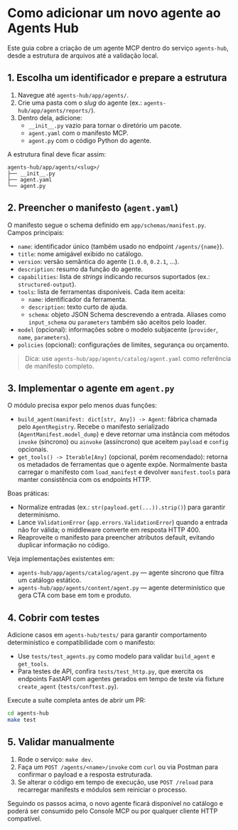 # Como adicionar um novo agente ao Agents Hub

Este guia cobre a criação de um agente MCP dentro do serviço `agents-hub`, desde a estrutura de arquivos até a validação local.

## 1. Escolha um identificador e prepare a estrutura

1. Navegue até `agents-hub/app/agents/`.
2. Crie uma pasta com o _slug_ do agente (ex.: `agents-hub/app/agents/reports/`).
3. Dentro dela, adicione:
   - `__init__.py` vazio para tornar o diretório um pacote.
   - `agent.yaml` com o manifesto MCP.
   - `agent.py` com o código Python do agente.

A estrutura final deve ficar assim:

```
agents-hub/app/agents/<slug>/
├── __init__.py
├── agent.yaml
└── agent.py
```

## 2. Preencher o manifesto (`agent.yaml`)

O manifesto segue o schema definido em `app/schemas/manifest.py`. Campos principais:

- `name`: identificador único (também usado no endpoint `/agents/{name}`).
- `title`: nome amigável exibido no catálogo.
- `version`: versão semântica do agente (`1.0.0`, `0.2.1`, ...).
- `description`: resumo da função do agente.
- `capabilities`: lista de _strings_ indicando recursos suportados (ex.: `structured-output`).
- `tools`: lista de ferramentas disponíveis. Cada item aceita:
  - `name`: identificador da ferramenta.
  - `description`: texto curto de ajuda.
  - `schema`: objeto JSON Schema descrevendo a entrada. Aliases como `input_schema` ou `parameters` também são aceitos pelo loader.
- `model` (opcional): informações sobre o modelo subjacente (`provider`, `name`, `parameters`).
- `policies` (opcional): configurações de limites, segurança ou orçamento.

> Dica: use `agents-hub/app/agents/catalog/agent.yaml` como referência de manifesto completo.

## 3. Implementar o agente em `agent.py`

O módulo precisa expor pelo menos duas funções:

- `build_agent(manifest: dict[str, Any]) -> Agent`: fábrica chamada pelo `AgentRegistry`. Recebe o manifesto serializado (`AgentManifest.model_dump`) e deve retornar uma instância com métodos `invoke` (síncrono) ou `ainvoke` (assíncrono) que aceitem `payload` e `config` opcionais.
- `get_tools() -> Iterable[Any]` (opcional, porém recomendado): retorna os metadados de ferramentas que o agente expõe. Normalmente basta carregar o manifesto com `load_manifest` e devolver `manifest.tools` para manter consistência com os endpoints HTTP.

Boas práticas:

- Normalize entradas (ex.: `str(payload.get(...)).strip()`) para garantir determinismo.
- Lance `ValidationError` (`app.errors.ValidationError`) quando a entrada não for válida; o middleware converte em resposta HTTP 400.
- Reaproveite o manifesto para preencher atributos default, evitando duplicar informação no código.

Veja implementações existentes em:

- `agents-hub/app/agents/catalog/agent.py` — agente síncrono que filtra um catálogo estático.
- `agents-hub/app/agents/content/agent.py` — agente determinístico que gera CTA com base em tom e produto.

## 4. Cobrir com testes

Adicione casos em `agents-hub/tests/` para garantir comportamento determinístico e compatibilidade com o manifesto:

- Use `tests/test_agents.py` como modelo para validar `build_agent` e `get_tools`.
- Para testes de API, confira `tests/test_http.py`, que exercita os endpoints FastAPI com agentes gerados em tempo de teste via fixture `create_agent` (`tests/conftest.py`).

Execute a suíte completa antes de abrir um PR:

```bash
cd agents-hub
make test
```

## 5. Validar manualmente

1. Rode o serviço: `make dev`.
2. Faça um `POST /agents/<name>/invoke` com `curl` ou via Postman para confirmar o payload e a resposta estruturada.
3. Se alterar o código em tempo de execução, use `POST /reload` para recarregar manifests e módulos sem reiniciar o processo.

Seguindo os passos acima, o novo agente ficará disponível no catálogo e poderá ser consumido pelo Console MCP ou por qualquer cliente HTTP compatível.
